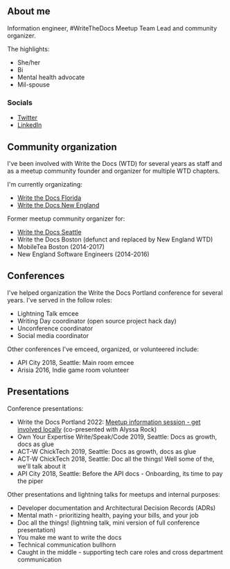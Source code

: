 ## About me

Information engineer, #WriteTheDocs Meetup Team Lead and community organizer.

The highlights:

* She/her
* Bi 
* Mental health advocate
* Mil-spouse

### Socials

* [Twitter](https://twitter.com/ZelWms)
* [LinkedIn](https://www.linkedin.com/in/williamsrose/)

## Community organization

I've been involved with Write the Docs (WTD) for several years as staff and as a meetup community founder 
and organizer for multiple WTD chapters.

I'm currently organizating:

* [Write the Docs Florida](https://www.meetup.com/write-the-docs-florida/)
* [Write the Docs New England](https://www.meetup.com/ne-write-the-docs/)

Former meetup community organizer for:

* [Write the Docs Seattle](https://www.meetup.com/write-the-docs-seattle/)
* Write the Docs Boston (defunct and replaced by New England WTD)
* MobileTea Boston (2014-2017)
* New England Software Engineers (2014-2016)

## Conferences

I've helped organization the Write the Docs Portland conference for several years. 
I've served in the follow roles:

* Lightning Talk emcee
* Writing Day coordinator (open source project hack day)
* Unconference coordinator
* Social media coordinator

Other conferences I've emceed, organized, or volunteered include:

* API City 2018, Seattle: Main room emcee
* Arisia 2016, Indie game room volunteer

## Presentations

Conference presentations:

* Write the Docs Portland 2022: [Meetup information session - get involved locally](https://www.youtube.com/watch?v=huPjgIx16Go) (co-presented with Alyssa Rock)
* Own Your Expertise Write/Speak/Code 2019, Seattle: Docs as growth, docs as glue
* ACT-W ChickTech 2019, Seattle: Docs as growth, docs as glue
* ACT-W ChickTech 2018, Seattle: Doc all the things! Well some of the, we'll talk about it
* API City 2018, Seattle: Before the API docs - Onboarding, its time to pay the piper

Other presentations and lightning talks for meetups and internal purposes:

* Developer documentation and Architectural Decision Records (ADRs)
* Mental math - prioritizing health, paying your bills, and your job
* Doc all the things! (lightning talk, mini version of full conference presentation)
* You make me want to write the docs
* Technical communication bullhorn
* Caught in the middle - supporting tech care roles and cross department communication
